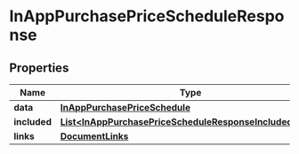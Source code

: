 

# InAppPurchasePriceScheduleResponse


## Properties

| Name | Type | Description | Notes |
|------------ | ------------- | ------------- | -------------|
|**data** | [**InAppPurchasePriceSchedule**](InAppPurchasePriceSchedule.md) |  |  |
|**included** | [**List&lt;InAppPurchasePriceScheduleResponseIncludedInner&gt;**](InAppPurchasePriceScheduleResponseIncludedInner.md) |  |  [optional] |
|**links** | [**DocumentLinks**](DocumentLinks.md) |  |  |



